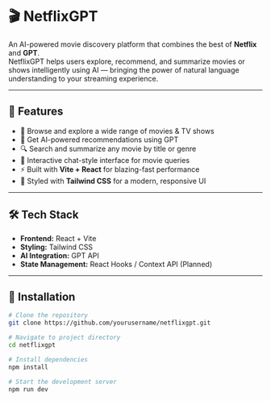 # 🎬 NetflixGPT  

An AI-powered movie discovery platform that combines the best of **Netflix** and **GPT**.  
NetflixGPT helps users explore, recommend, and summarize movies or shows intelligently using AI — bringing the power of natural language understanding to your streaming experience.

---

## 🚀 Features  

- 🎥 Browse and explore a wide range of movies & TV shows  
- 🤖 Get AI-powered recommendations using GPT  
- 🔍 Search and summarize any movie by title or genre  
- 💬 Interactive chat-style interface for movie queries  
- ⚡ Built with **Vite + React** for blazing-fast performance  
- 🎨 Styled with **Tailwind CSS** for a modern, responsive UI  

---

## 🛠️ Tech Stack  

- **Frontend:** React + Vite  
- **Styling:** Tailwind CSS  
- **AI Integration:** GPT API  
- **State Management:** React Hooks / Context API (Planned)  

---

## 🧩 Installation  

```bash
# Clone the repository
git clone https://github.com/yourusername/netflixgpt.git

# Navigate to project directory
cd netflixgpt

# Install dependencies
npm install

# Start the development server
npm run dev
